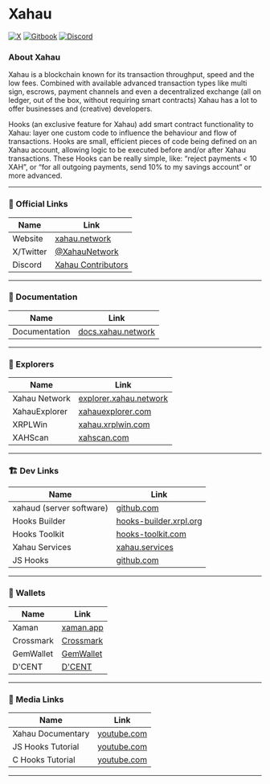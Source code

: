 # Xahau
[![X](https://img.shields.io/badge/follow-xahau_network-fffd57?style=for-the-badge&logo=x)](https://x.com/xahaunetwork)
[![Gitbook](https://img.shields.io/badge/learn-xahau_docs-fffd57?style=for-the-badge&logo=gitbook)](https://docs.xahau.network/)
[![Discord](https://img.shields.io/badge/participate-xahau_contributors-fffd57?style=for-the-badge&logo=discord)](https%3A%2F%2Fdiscord.gg%2Fds7nb93mYj)




### About Xahau

Xahau is a blockchain known for its transaction throughput, speed and the low fees. Combined with available advanced transaction types like multi sign, escrows, payment channels and even a decentralized exchange (all on ledger, out of the box, without requiring smart contracts) Xahau has a lot to offer businesses and (creative) developers.

Hooks (an exclusive feature for Xahau) add smart contract functionality to Xahau: layer one custom code to influence the behaviour and flow of transactions. Hooks are small, efficient pieces of code being defined on an Xahau account, allowing logic to be executed before and/or after Xahau transactions. These Hooks can be really simple, like: “reject payments < 10 XAH”, or “for all outgoing payments, send 10% to my savings account” or more advanced.

---
### 🔗 Official Links
| Name                          | Link                                          |
|-------------------------------|-----------------------------------------------|
| Website                | [xahau.network](https://xahau.network/)|
| X/Twitter                 | [@XahauNetwork](https://x.com/xahaunetwork)|
| Discord                 | [Xahau Contributors](https://discord.gg/ds7nb93mYj)|
---
### 📄 Documentation
| Name                          | Link                                          |
|-------------------------------|-----------------------------------------------|
| Documentation                 | [docs.xahau.network](https://docs.xahau.network/)|
---
### 🔎 Explorers
| Name                          | Link                                          |
|-------------------------------|-----------------------------------------------|
| Xahau Network                 | [explorer.xahau.network](https://explorer.xahau.network/)|
| XahauExplorer                 | [xahauexplorer.com](https://xahauexplorer.com)|
| XRPLWin                       | [xahau.xrplwin.com](https://xahau.xrplwin.com)|
| XAHScan                       | [xahscan.com](https://xahscan.com)            |
---
### 🏗️ Dev Links
| Name                          | Link                                          |
|-------------------------------|-----------------------------------------------|
| xahaud (server software)                 | [github.com](https://github.com/Xahau/xahaud)|
| Hooks Builder                 | [hooks-builder.xrpl.org](https://hooks-builder.xrpl.org/)|
| Hooks Toolkit                 | [hooks-toolkit.com](https://hooks-toolkit.com/)|
| Xahau Services                 | [xahau.services](https://xahau.services/)|
| JS Hooks | [github.com](https://github.com/Xahau/jshooks-alpha)|
---
### 👛 Wallets
| Name                          | Link                                          |
|-------------------------------|-----------------------------------------------|
| Xaman                | [xaman.app](https://xaman.app/)|
| Crossmark                 | [Crossmark](https://crossmark.io/)|
| GemWallet                 | [GemWallet](https://gemwallet.app/)|
| D'CENT                 | [D'CENT](https://www.dcentwallet.com/)|
---
### 🎥 Media Links
| Name                          | Link                                          |
|-------------------------------|-----------------------------------------------|
| Xahau Documentary                 | [youtube.com](https://www.youtube.com/watch?v=4pruN6sWJho)|
| JS Hooks Tutorial                 | [youtube.com](https://www.youtube.com/watch?v=uX7bR2VZAp8)|
| C Hooks Tutorial | [youtube.com](https://www.youtube.com/watch?v=XgQx49K81do)|
---
